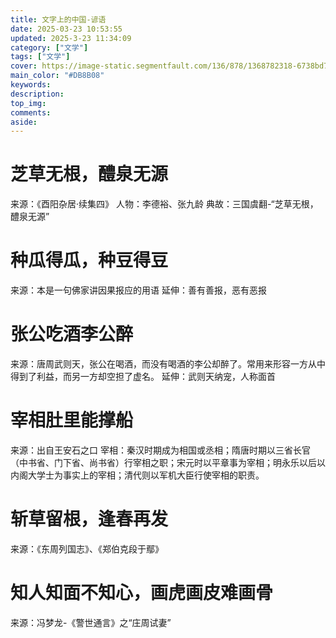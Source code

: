 ```yaml
---
title: 文字上的中国-谚语
date: 2025-03-23 10:53:55
updated: 2025-3-23 11:34:09
category: ["文学"]
tags: ["文学"]
cover: https://image-static.segmentfault.com/136/878/1368782318-6738bd79156e1_cover
main_color: "#DB8B08"
keywords:
description:
top_img:
comments:
aside: 
---
```


# 芝草无根，醴泉无源
来源：《酉阳杂居·续集四》
人物：李德裕、张九龄
典故：三国虞翻-“芝草无根，醴泉无源”

# 种瓜得瓜，种豆得豆
来源：本是一句佛家讲因果报应的用语
延伸：善有善报，恶有恶报

# 张公吃酒李公醉
来源：唐周武则天，张公在喝酒，而没有喝酒的李公却醉了。常用来形容一方从中得到了利益，而另一方却空担了虚名。
延伸：武则天纳宠，人称面首

# 宰相肚里能撑船
来源：出自王安石之口
宰相：秦汉时期成为相国或丞相；隋唐时期以三省长官（中书省、门下省、尚书省）行宰相之职；宋元时以平章事为宰相；明永乐以后以内阁大学士为事实上的宰相；清代则以军机大臣行使宰相的职责。

# 斩草留根，逢春再发
来源：《东周列国志》、《郑伯克段于鄢》

# 知人知面不知心，画虎画皮难画骨
来源：冯梦龙-《警世通言》之“庄周试妻”